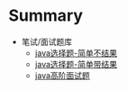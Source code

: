 # Summary
* 笔试/面试题库
	* [java选择题-简单不结果](java_basic_noanswer.md)
	* [java选择题-简单带结果](java_basic.md)
	* [java高阶面试题](java_advance.md)